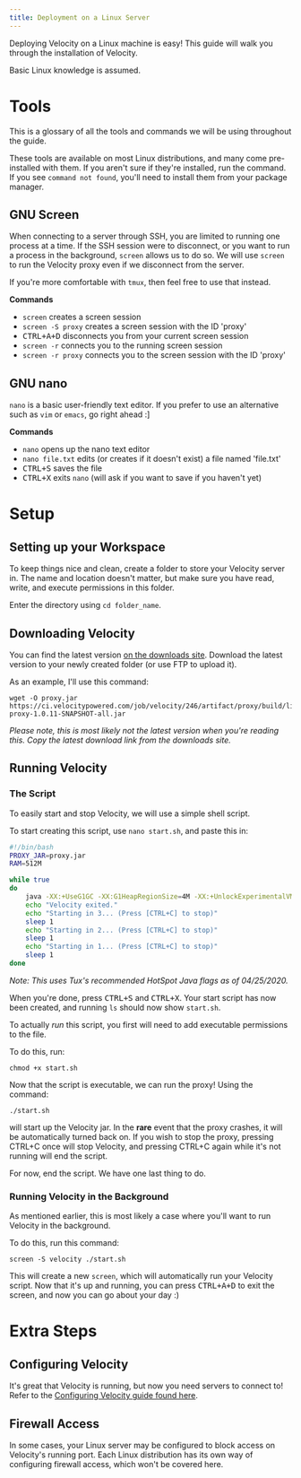 ```yaml
---
title: Deployment on a Linux Server
---
```


Deploying Velocity on a Linux machine is easy! This guide will walk you through the installation of Velocity.

Basic Linux knowledge is assumed.

# Tools

This is a glossary of all the tools and commands we will be using throughout the guide.

These tools are available on most Linux distributions, and many come pre-installed with them. If you aren't sure if they're installed, run the command. If you see `command not found`, you'll need to install them from your package manager.

## GNU Screen

When connecting to a server through SSH, you are limited to running one process at a time. If the SSH session were to disconnect, or you want to run a process in the background, `screen` allows us to do so. We will use `screen` to run the Velocity proxy even if we disconnect from the server.

If you're more comfortable with `tmux`, then feel free to use that instead.

**Commands**
- `screen` creates a screen session
- `screen -S proxy` creates a screen session with the ID 'proxy'
- <kbd>CTRL+A+D</kbd> disconnects you from your current screen session
- `screen -r` connects you to the running screen session
- `screen -r proxy` connects you to the screen session with the ID 'proxy'

## GNU nano

`nano` is a basic user-friendly text editor. If you prefer to use an alternative such as `vim` or `emacs`, go right ahead :]

**Commands**
- `nano` opens up the nano text editor
- `nano file.txt` edits (or creates if it doesn't exist) a file named 'file.txt'
- <kbd>CTRL+S</kbd> saves the file
- <kbd>CTRL+X</kbd> exits `nano` (will ask if you want to save if you haven't yet)

# Setup

## Setting up your Workspace

To keep things nice and clean, create a folder to store your Velocity server in. The name and location doesn't matter, but make sure you have read, write, and execute permissions in this folder.

Enter the directory using `cd folder_name`.

## Downloading Velocity

You can find the latest version [on the downloads site](https://www.velocitypowered.com/downloads). Download the latest version to your newly created folder (or use FTP to upload it).

As an example, I'll use this command:
```shell script
wget -O proxy.jar https://ci.velocitypowered.com/job/velocity/246/artifact/proxy/build/libs/velocity-proxy-1.0.11-SNAPSHOT-all.jar
```

_Please note, this is most likely not the latest version when you're reading this. Copy the latest download link from the downloads site._

## Running Velocity

### The Script

To easily start and stop Velocity, we will use a simple shell script.

To start creating this script, use `nano start.sh`, and paste this in:

```sh
#!/bin/bash
PROXY_JAR=proxy.jar
RAM=512M

while true
do
    java -XX:+UseG1GC -XX:G1HeapRegionSize=4M -XX:+UnlockExperimentalVMOptions -XX:+ParallelRefProcEnabled -XX:+AlwaysPreTouch -Xmx${RAM} -Xms${RAM} -jar ${PROXY_JAR}
    echo "Velocity exited."
    echo "Starting in 3... (Press [CTRL+C] to stop)"
    sleep 1
    echo "Starting in 2... (Press [CTRL+C] to stop)"
    sleep 1
    echo "Starting in 1... (Press [CTRL+C] to stop)"
    sleep 1
done
```

_Note: This uses Tux's recommended HotSpot Java flags as of 04/25/2020._

When you're done, press <kbd>CTRL+S</kbd> and <kbd>CTRL+X</kbd>. Your start script has now been created, and running `ls` should now show `start.sh`.

To actually _run_ this script, you first will need to add executable permissions to the file.

To do this, run:

```shell script
chmod +x start.sh
```

Now that the script is executable, we can run the proxy! Using the command:

```
./start.sh
```

will start up the Velocity jar. In the **rare** event that the proxy crashes, it will be automatically turned back on. If you wish to stop the proxy, pressing CTRL+C once will stop Velocity, and pressing CTRL+C again while it's not running will end the script.

For now, end the script. We have one last thing to do.

### Running Velocity in the Background

As mentioned earlier, this is most likely a case where you'll want to run Velocity in the background.

To do this, run this command:

```shell script
screen -S velocity ./start.sh
```

This will create a new `screen`, which will automatically run your Velocity script. Now that it's up and running, you can press <kbd>CTRL+A+D</kbd> to exit the screen, and now you can go about your day :)

# Extra Steps

## Configuring Velocity

It's great that Velocity is running, but now you need servers to connect to! Refer to the [Configuring Velocity guide found here](https://newsite-staging.velocitypowered.com/wiki/users/configuration/).

## Firewall Access

In some cases, your Linux server may be configured to block access on Velocity's running port. Each Linux distribution has its own way of configuring firewall access, which won't be covered here.
